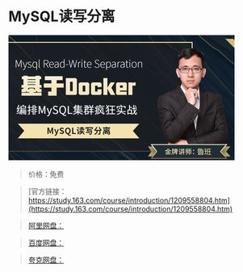 # MySQL读写分离

![img](../../../assets/study163/free/58bc1b45b74045728693c656d189c90c.jpg)

> 价格：免费

> [官方链接：https://study.163.com/course/introduction/1209558804.htm](https://study.163.com/course/introduction/1209558804.htm)

> [阿里网盘：]()

> [百度网盘：]()

> [夸克网盘：]()

